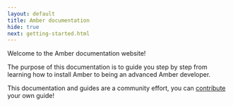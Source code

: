 ```yaml
---
layout: default
title: Amber documentation
hide: true
next: getting-started.html
---
```


Welcome to the Amber documentation website!

The purpose of this documentation is to guide you step by step from
learning how to install Amber to being an advanced Amber developer.

<p class="note">
This documentation and guides are a community effort, you can
<a href="https://github.com/amber-smalltalk/amber-documentation">contribute</a> your
own guide!
</p>

